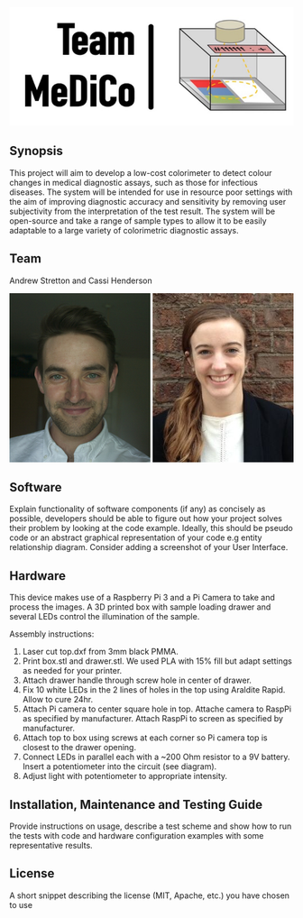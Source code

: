 
<img src="images/MeDiCo-BiomakerChallenge.jpg" alt="image"/>

## Synopsis

This project will aim to develop a low-cost colorimeter to detect colour changes in medical diagnostic assays, such as those for infectious diseases. The system will be intended for use in resource poor settings with the aim of improving diagnostic accuracy and sensitivity by removing user subjectivity from the interpretation of the test result. The system will be open-source and take a range of sample types to allow it to be easily adaptable to a large variety of colorimetric diagnostic assays.  

## Team
Andrew Stretton and Cassi Henderson      
    
<img src="images/AJS-Headshot-BiomakerChallenge.jpg" alt="image"/> <img src="images/HendersonCphoto.jpg" alt="image"/>


## Software

Explain functionality of software components (if any) as concisely as possible, developers should be able to figure out how your project solves their problem by looking at the code example. Ideally, this should be pseudo code or an abstract graphical representation of your code e.g entity relationship diagram. Consider adding a screenshot of your User Interface.

## Hardware

This device makes use of a Raspberry Pi 3 and a Pi Camera to take and process the images. A 3D printed box with sample loading drawer and several LEDs control the illumination of the sample. 

Assembly instructions:
1. Laser cut top.dxf from 3mm black PMMA.
2. Print box.stl and drawer.stl. We used PLA with 15% fill but adapt settings as needed for your printer.
3. Attach drawer handle through screw hole in center of drawer.
4. Fix 10 white LEDs in the 2 lines of holes in the top using Araldite Rapid. Allow to cure 24hr.
5. Attach Pi camera to center square hole in top. Attache camera to RaspPi as specified by manufacturer. Attach RaspPi to screen as specified by manufacturer.
6. Attach top to box using screws at each corner so Pi camera top is closest to the drawer opening.
7. Connect LEDs in parallel each with a ~200 Ohm resistor to a 9V battery. Insert a potentiometer into the circuit (see diagram).
8. Adjust light with potentiometer to appropriate intensity. 
 

## Installation, Maintenance and Testing Guide

Provide instructions on usage, describe a test scheme and show how to run the tests with code and hardware configuration examples with some representative results.

## License

A short snippet describing the license (MIT, Apache, etc.) you have chosen to use
